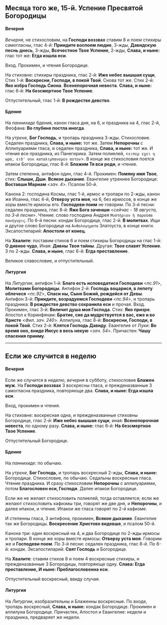 
## Месяца того же, 15-й. Успение Пресвятой Богородицы

#### Вечерня

*Вечерня*, не стихословим, на **Господи воззвах** ставим 8 и поем стихиры 
самогласны, глас 4-й: **Приидите воспоем людие**, 3-жды, 
**Давидскую песнь днесь**, 3-жды, **Всечестное Твое Успение**, 2-жды, 
**Слава, и ныне:** глас тот же: **Егда изшла еси**.

Вход. Прокимен, и чтения Богородице. 

На стиховне: стихиры праздника, глас 2-й: **Иже небес вышшая сущи**, 
Стих 1-й: **Воскресни, Господи, в покой Твой**. Снова тот же. 
Стих 2-й: **Яко избра Господь Сиона**. **Всенепорочная невеста**. 
**Слава, и ныне:** глас 6-й: **На безсмертное Твое Успение**.

Отпустительный, глас 1-й: **В рождестве девство**.

#### Бдение

На *паннихиде* бдения, канон гласа дня, на 6, и праздника на 4, глас 2-й, Феофана: 
**Во глубине постла иногда**. 

На *утрене*, **Бог Господь**, и тропарь праздника 3-жды. 
Стихословие. Седален праздника, **Слава, и ныне:** тот же. 
Затем **Непорочны** с Аллилуариями гласа, и седален праздника, **Слава, и ныне:** тот же. 
И чтения все праздника, из Панегирика. 
Затем полиелей, <`ειπερ εχει η ωρα, ειδ' ουν καταλιμπανομεν αυτον`>. В конце же стихословия 
поется ипакои Богородицы, глас 8-й: **Блажим Тя вси роди**, и чтение. 

Затем степенна, антифон один, глас 4-й. Прокимен: **Помяну имя Твое**, стих: **Слыши, Дши**. 
**Всякое дыхание**. Евангелие утреннее Богородице: **Воставши Мариам** <*зач. 4*>. Псалом 50-й.

Канона 2: господина Космы, глас 1-й, ирмос и тропари по 2-жды, канон же Иоанна, 
глас 4-й, **Отверзу уста моя**, на 6, без ирмосов, в конце же хоры вместе 
ирмосы его. **Господеви поим** не говорим. 
По 3-й песни: седален праздника, глас 8-й: **Яже Бога заченши** <*сейчас - 18 августа, по 3-й песни*>. Чтение: 
слово господина Андрея `Μυστήριον ἡ παροῦσα πανήγυρις`. 
По 6-й песни: кондак Богородице, глас 2-й: **В молитвах**. Ищи и другое слово Богородице на 
`̓Ανϑολογηματα` Златоуста, в конце книги. 
Эксапостиларий: **Апостоли от конец**. 

На **Хвалите**: поставим стихов 6 и поем стихиры Богородицы на глас 1-й: 
**О дивное чудо**, Иная: **Дивны Твоя тайны**. Другая: **Твое славят Успение**. 
3 по 2-жды. **Слава, и ныне**, глас 6-й: **Егда преставление**.

Великое славословие, и отпустительный. 

#### Литургия

На *Литургии*, антифон 1-й: **Благо есть исповедатися Господеви** <*пс.91*>, 
**Молитвами Богородицы**. 
Антифон 2-й: **Господь воцарися, в лепоту облечеся** <*пс.92*>, **Спаси ны, 
Сыне Божий, рождейся от Девы**. 
Антифон 3-й: **Приидите, возрадуемся Господеви** <*пс.94*>, и тропарь 
праздника: **В рождестве девство сохранила еси** и прочая. 
Вход. Прокимен, глас 3-й: **Величит душа моя Господа**. Стих: **Яко призре**. 
Апостол к Коринфянам: **Братие, сие да мудрствуется в вас, еже и во Христе** <*Фил. зач. 240*>. 
Аллилуиа, глас 8-й: **Воскресни, Господи, в покой Твой**. Стих 2-й: **Клятся Господь Давиду**. 
Евангелие от Луки: **Во время оно, вниде Иисус в весь некую** <*зач. 54*>. 
Причастен: **Чашу спасения прииму**.

---

## Если же случится в неделю

#### Вечерня

Если же случится в неделю, *вечерня* в субботу, стихословие **Блажен муж**. 
На **Господи воззвах** 3 воскресны гласа, и прежденазванные 3 самогласна праздника, 
повторяюще два. **Слава, и ныне: Егда изшла еси**.

Вход, прокимен и чтения.

На стиховне: воскресная одна, и прежденазванные стиховны Богородице,
глас 2-й: **Иже небес вышшая сущи**, иная: **Всенепорочная невеста**,
по одному разу. **Слава, и ныне:** глас 6-й: **На безсмертное Твое Успение**.

Отпустительный Богородице.

#### Бдение

На *паннихиде*: по обычаю.

На *утрене*, **Бог Господь**, и тропарь воскресный 2-жды, **Слава, и ныне:** Богородице. 
Стихословие, по обычаю. Седальны воскресные гласа. Чтение праздника. 
И сразу стихословим **Непорочны** с аллилуариями, потом **Благословен еси, Господи**. Далее ипакои
Богородице.

Если же не желает стихословить полиелей, тогда оставляется;
если же желают стихословить кафизмы три, говорят же две дня, и
**Непорочны**, и далее ипакои, и чтение. Ипакои же гласа говорят
по 2-й кафизме. 

И степенны гласа, 3 антифона, прокимен, **Всякое дыхание**. Евангелие так же Богородицы. **Воскресение
Христово видевше**, и псалом 50-й.

Канона три: один воскресный на 4, и два Богородице по 2-жды ирмосы и тропари. 
В конце же хоры вместе ирмосы: **Отверзу уста моя**. Говорим же и **Господеви поем**. 
По 3-й песни: седален праздника, глас 8-й. 
По 6-й: кондак. 
Эксапостиларий: **Свят Господь** и Богородице.

На **Хвалите**: ставим стихов 8 и поем 4 воскресные стихиры, и прежденазванные 3 Богородицы, 
повторяюще одну. **Слава: Егда преставление, И ныне: Преблагословенна еси**.

Отпустительный воскресный, ввиду случая.

#### Литургия

На *Литургии*, изобразительны и Блаженны воскресные. 
По входе, тропарь воскресный, **Слава, и ныне:** кондак Богородице.
Прокимен и аллилуиа Богородице. 
Причастен, Апостол и Евангелие: недели и праздника, предваряет же недели.

